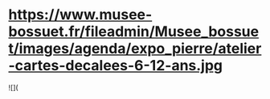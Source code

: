 # https://www.musee-bossuet.fr/fileadmin/Musee_bossuet/images/agenda/expo_pierre/atelier-cartes-decalees-6-12-ans.jpg

![](
